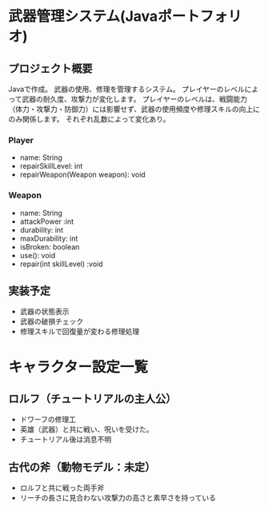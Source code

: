 # 武器管理システム(Javaポートフォリオ)

## プロジェクト概要
Javaで作成。
武器の使用、修理を管理するシステム。
プレイヤーのレベルによって武器の耐久度、攻撃力が変化します。
プレイヤーのレベルは、戦闘能力（体力・攻撃力・防御力）には影響せず、武器の使用頻度や修理スキルの向上にのみ関係します。
それぞれ乱数によって変化あり。

### Player
- name: String
- repairSkillLevel: int
- repairWeapon(Weapon weapon): void

### Weapon
- name: String
- attackPower :int
- durability: int
- maxDurability: int
- isBroken: boolean
- use(): void
- repair(int skillLevel) :void

## 実装予定
- 武器の状態表示
- 武器の破損チェック
- 修理スキルで回復量が変わる修理処理

# キャラクター設定一覧

## ロルフ（チュートリアルの主人公）
- ドワーフの修理工
- 英雄（武器）と共に戦い、呪いを受けた。
- チュートリアル後は消息不明

## 古代の斧（動物モデル：未定）
- ロルフと共に戦った両手斧
- リーチの長さに見合わない攻撃力の高さと素早さを持っている